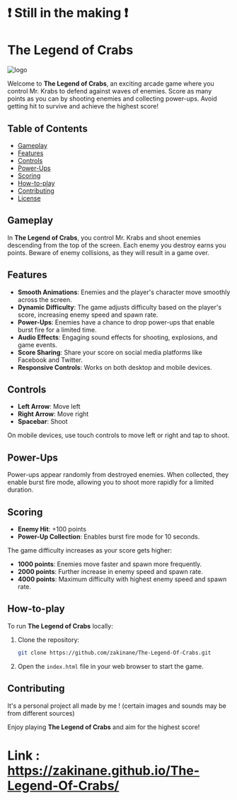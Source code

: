 # ❗ Still in the making ❗
 # The Legend of Crabs
![logo](https://github.com/Zakinane/The-Legend-Of-Crabs/assets/124632016/2b5a448f-3e37-40e7-8371-4bd5310e0a4b)

Welcome to **The Legend of Crabs**, an exciting arcade game where you control Mr. Krabs to defend against waves of enemies. Score as many points as you can by shooting enemies and collecting power-ups. Avoid getting hit to survive and achieve the highest score!

## Table of Contents

- [Gameplay](#gameplay)
- [Features](#features)
- [Controls](#controls)
- [Power-Ups](#power-ups)
- [Scoring](#scoring)
- [How-to-play](#how-to-play)
- [Contributing](#contributing)
- [License](#license)

## Gameplay

In **The Legend of Crabs**, you control Mr. Krabs and shoot enemies descending from the top of the screen. Each enemy you destroy earns you points. Beware of enemy collisions, as they will result in a game over.

## Features

- **Smooth Animations**: Enemies and the player's character move smoothly across the screen.
- **Dynamic Difficulty**: The game adjusts difficulty based on the player's score, increasing enemy speed and spawn rate.
- **Power-Ups**: Enemies have a chance to drop power-ups that enable burst fire for a limited time.
- **Audio Effects**: Engaging sound effects for shooting, explosions, and game events.
- **Score Sharing**: Share your score on social media platforms like Facebook and Twitter.
- **Responsive Controls**: Works on both desktop and mobile devices.

## Controls

- **Left Arrow**: Move left
- **Right Arrow**: Move right
- **Spacebar**: Shoot

On mobile devices, use touch controls to move left or right and tap to shoot.

## Power-Ups

Power-ups appear randomly from destroyed enemies. When collected, they enable burst fire mode, allowing you to shoot more rapidly for a limited duration.

## Scoring

- **Enemy Hit**: +100 points
- **Power-Up Collection**: Enables burst fire mode for 10 seconds.

The game difficulty increases as your score gets higher:
- **1000 points**: Enemies move faster and spawn more frequently.
- **2000 points**: Further increase in enemy speed and spawn rate.
- **4000 points**: Maximum difficulty with highest enemy speed and spawn rate.

## How-to-play

To run **The Legend of Crabs** locally:

1. Clone the repository:
    ```sh
    git clone https://github.com/zakinane/The-Legend-Of-Crabs.git
    ```
2. Open the `index.html` file in your web browser to start the game.

## Contributing

It's a personal project all made by me ! (certain images and sounds may be from different sources)

Enjoy playing **The Legend of Crabs** and aim for the highest score!

# Link : https://zakinane.github.io/The-Legend-Of-Crabs/
